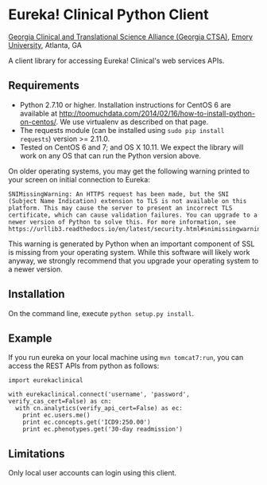 # Eureka! Clinical Python Client

[Georgia Clinical and Translational Science Alliance (Georgia CTSA)](http://www.georgiactsa.org), [Emory University](http://www.emory.edu), Atlanta, GA

A client library for accessing Eureka! Clinical's web services APIs.

## Requirements
* Python 2.7.10 or higher. Installation instructions for CentOS 6 are
available at
http://toomuchdata.com/2014/02/16/how-to-install-python-on-centos/.
We use virtualenv as described on that page.
* The requests module (can be installed using `sudo pip install
requests`) version >= 2.11.0.
* Tested on CentOS 6 and 7; and OS X 10.11. We expect the library
will work on any OS that can run the Python version above.

On older operating systems, you may get the following
warning printed to your screen on initial connection to Eureka:
```
SNIMissingWarning: An HTTPS request has been made, but the SNI
(Subject Name Indication) extension to TLS is not available on this
platform. This may cause the server to present an incorrect TLS
certificate, which can cause validation failures. You can upgrade to a
newer version of Python to solve this. For more information, see
https://urllib3.readthedocs.io/en/latest/security.html#snimissingwarning.
```
This warning is generated by Python when an important component of SSL
is missing from your operating system. While this software will likely
work anyway, we strongly recommend that you upgrade your operating
system to a newer version.

## Installation
On the command line, execute `python setup.py install`.

## Example
If you run eureka on your local machine using `mvn tomcat7:run`, you can access the REST APIs from python as follows:
```
import eurekaclinical

with eurekaclinical.connect('username', 'password', verify_cas_cert=False) as cn:
  with cn.analytics(verify_api_cert=False) as ec:
    print ec.users.me()
    print ec.concepts.get('ICD9:250.00')
    print ec.phenotypes.get('30-day readmission')
```

## Limitations
Only local user accounts can login using this client.

